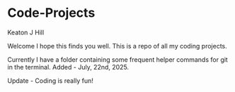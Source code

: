 # Code-Projects
Keaton J Hill 

Welcome I hope this finds you well. This is a repo of all my coding projects. 

Currently I have a folder containing some frequent helper commands for git in the terminal. Added - July, 22nd, 2025. 

Update - Coding is really fun! 